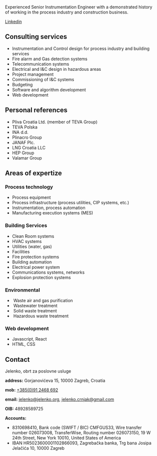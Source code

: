 Experienced Senior Instrumentation Engineer with a demonstrated history of working in the process industry and construction business. 

[Linkedin](https://www.linkedin.com/in/jelenko-crnjak-00602720/)

## Consulting services

*	Instrumentation and Control design for process industry and building services
*	Fire alarm and Gas detection systems
*	Telecommunication systems
*	Electrical and I&C design in hazardous areas
*	Project management
*	Commissioning of I&C systems
*	Budgeting
* Software and algorithm development
* Web development

## Personal references

*	Pliva Croatia Ltd. (member of TEVA Group)
*	TEVA Polska
*	INA d.d.
*	Plinacro Group
*	JANAF Plc.
*	LNG Croatia LLC
*	HEP Group
*	Valamar Group

## Areas of expertize

### Process technology

*	Process equipment
*	Process infrastructure (process utilities, CIP systems, etc.)
*	Instrumentation, process automation
*	Manufacturing execution systems (MES)

### Building Services

*	Clean Room systems
*	HVAC systems
*	Utilities (water, gas)
*	Facilities
*	Fire protection systems
*	Building automation
*	Electrical power system
*	Communications systems, networks
*	Explosion protection systems

### Environmental

*	 Waste air and gas purification
*	 Wastewater treatment
*	 Solid waste treatment
*	 Hazardous waste treatment

### Web development

* Javascript, React
* HTML, CSS

## Contact

Jelenko, obrt za poslovne usluge

**address:** Gorjanovićeva 15, 10000 Zagreb, Croatia

**mob:** <a href="tel:+385912468692">+385(0)91 2468 692</a>

**email:** <a href="mailto:jelenko@jelenko.org">jelenko@jelenko.org</a>, <a href="mailto:jelenko.crnjak@gmail.com">jelenko.crnjak@gmail.com</a>

**OIB:** 48928589725

**Accounts:**

*	8310698410, Bank code (SWIFT / BIC) CMFGUS33, Wire transfer number 026073008, TransferWise, Routing number 026073150, 19 W 24th Street, New York 10010, United States of America
*	IBAN HR5023600001102866093, Zagrebačka banka, Trg bana Josipa Jelačića 10, 10000 Zagreb
